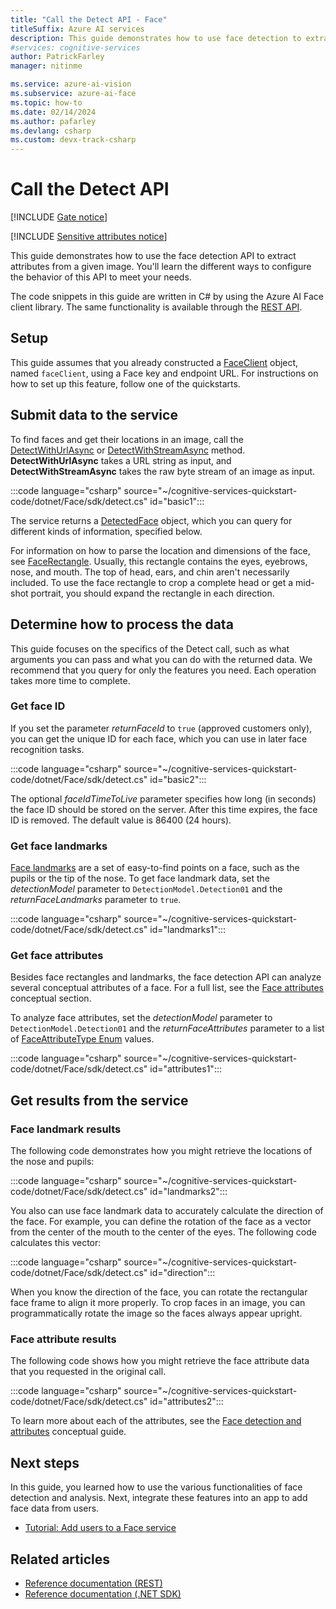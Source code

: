 ```yaml
---
title: "Call the Detect API - Face"
titleSuffix: Azure AI services
description: This guide demonstrates how to use face detection to extract attributes like age, emotion, or head pose from a given image.
#services: cognitive-services
author: PatrickFarley
manager: nitinme

ms.service: azure-ai-vision
ms.subservice: azure-ai-face
ms.topic: how-to
ms.date: 02/14/2024
ms.author: pafarley
ms.devlang: csharp
ms.custom: devx-track-csharp
---
```


# Call the Detect API

[!INCLUDE [Gate notice](../includes/identity-gate-notice.md)]

[!INCLUDE [Sensitive attributes notice](../includes/identity-sensitive-attributes.md)]

This guide demonstrates how to use the face detection API to extract attributes from a given image. You'll learn the different ways to configure the behavior of this API to meet your needs.

The code snippets in this guide are written in C# by using the Azure AI Face client library. The same functionality is available through the [REST API](https://learn.microsoft.com/rest/api/face/face-detection-operations/detect).


## Setup

This guide assumes that you already constructed a [FaceClient](/dotnet/api/microsoft.azure.cognitiveservices.vision.face.faceclient) object, named `faceClient`, using a Face key and endpoint URL. For instructions on how to set up this feature, follow one of the quickstarts.

## Submit data to the service

To find faces and get their locations in an image, call the [DetectWithUrlAsync](/dotnet/api/microsoft.azure.cognitiveservices.vision.face.faceoperationsextensions.detectwithurlasync) or [DetectWithStreamAsync](/dotnet/api/microsoft.azure.cognitiveservices.vision.face.faceoperationsextensions.detectwithstreamasync) method. **DetectWithUrlAsync** takes a URL string as input, and **DetectWithStreamAsync** takes the raw byte stream of an image as input.

:::code language="csharp" source="~/cognitive-services-quickstart-code/dotnet/Face/sdk/detect.cs" id="basic1":::

The service returns a [DetectedFace](/dotnet/api/microsoft.azure.cognitiveservices.vision.face.models.detectedface) object, which you can query for different kinds of information, specified below.

For information on how to parse the location and dimensions of the face, see [FaceRectangle](/dotnet/api/microsoft.azure.cognitiveservices.vision.face.models.facerectangle). Usually, this rectangle contains the eyes, eyebrows, nose, and mouth. The top of head, ears, and chin aren't necessarily included. To use the face rectangle to crop a complete head or get a mid-shot portrait, you should expand the rectangle in each direction.

## Determine how to process the data

This guide focuses on the specifics of the Detect call, such as what arguments you can pass and what you can do with the returned data. We recommend that you query for only the features you need. Each operation takes more time to complete.

### Get face ID

If you set the parameter _returnFaceId_ to `true` (approved customers only), you can get the unique ID for each face, which you can use in later face recognition tasks.

:::code language="csharp" source="~/cognitive-services-quickstart-code/dotnet/Face/sdk/detect.cs" id="basic2":::

The optional _faceIdTimeToLive_ parameter specifies how long (in seconds) the face ID should be stored on the server. After this time expires, the face ID is removed. The default value is 86400 (24 hours).

### Get face landmarks

[Face landmarks](../concept-face-detection.md#face-landmarks) are a set of easy-to-find points on a face, such as the pupils or the tip of the nose. To get face landmark data, set the _detectionModel_ parameter to `DetectionModel.Detection01` and the _returnFaceLandmarks_ parameter to `true`.

:::code language="csharp" source="~/cognitive-services-quickstart-code/dotnet/Face/sdk/detect.cs" id="landmarks1":::

### Get face attributes

Besides face rectangles and landmarks, the face detection API can analyze several conceptual attributes of a face. For a full list, see the [Face attributes](../concept-face-detection.md#attributes) conceptual section.

To analyze face attributes, set the _detectionModel_ parameter to `DetectionModel.Detection01` and the _returnFaceAttributes_ parameter to a list of [FaceAttributeType Enum](/dotnet/api/microsoft.azure.cognitiveservices.vision.face.models.faceattributetype) values.

:::code language="csharp" source="~/cognitive-services-quickstart-code/dotnet/Face/sdk/detect.cs" id="attributes1":::


## Get results from the service

### Face landmark results

The following code demonstrates how you might retrieve the locations of the nose and pupils:

:::code language="csharp" source="~/cognitive-services-quickstart-code/dotnet/Face/sdk/detect.cs" id="landmarks2":::

You also can use face landmark data to accurately calculate the direction of the face. For example, you can define the rotation of the face as a vector from the center of the mouth to the center of the eyes. The following code calculates this vector:

:::code language="csharp" source="~/cognitive-services-quickstart-code/dotnet/Face/sdk/detect.cs" id="direction":::

When you know the direction of the face, you can rotate the rectangular face frame to align it more properly. To crop faces in an image, you can programmatically rotate the image so the faces always appear upright.


### Face attribute results

The following code shows how you might retrieve the face attribute data that you requested in the original call.

:::code language="csharp" source="~/cognitive-services-quickstart-code/dotnet/Face/sdk/detect.cs" id="attributes2":::

To learn more about each of the attributes, see the [Face detection and attributes](../concept-face-detection.md) conceptual guide.

## Next steps

In this guide, you learned how to use the various functionalities of face detection and analysis. Next, integrate these features into an app to add face data from users.

- [Tutorial: Add users to a Face service](../enrollment-overview.md)

## Related articles

- [Reference documentation (REST)](https://learn.microsoft.com/rest/api/face/operation-groups)
- [Reference documentation (.NET SDK)](/dotnet/api/overview/azure/cognitiveservices/face-readme)
